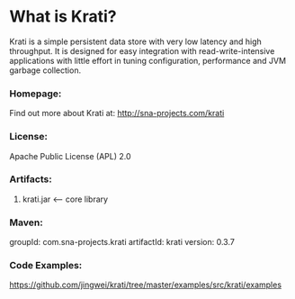 What is Krati?
=======================

Krati is a simple persistent data store with very low latency and high throughput. It is designed for easy integration with read-write-intensive applications with little effort in tuning configuration, performance and JVM garbage collection.

### Homepage:

Find out more about Krati at: http://sna-projects.com/krati

### License:

Apache Public License (APL) 2.0

### Artifacts:

1. krati.jar <-- core library

### Maven:

groupId: com.sna-projects.krati
artifactId: krati
version: 0.3.7

### Code Examples:

https://github.com/jingwei/krati/tree/master/examples/src/krati/examples
